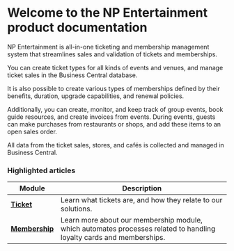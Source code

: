 # Welcome to the NP Entertainment product documentation

NP Entertainment is all-in-one ticketing and membership management system that streamlines sales and validation of tickets and memberships.

You can create ticket types for all kinds of events and venues, and manage ticket sales in the Business Central database. 

It is also possible to create various types of memberships defined by their benefits, duration, upgrade capabilities, and renewal policies. 
  
Additionally, you can create, monitor, and keep track of group events, book guide resources, and create invoices from events. During events, guests can make purchases from restaurants or shops, and add these items to an open sales order.

All data from the ticket sales, stores, and cafés is collected and managed in Business Central. 

### Highlighted articles

| Module     | Description |
| ----------- | ----------- |
| [**Ticket**](../entertainment/ticket/intro.md) | Learn what tickets are, and how they relate to our solutions. |
| [**Membership**](../entertainment/membership/intro.md) | Learn more about our membership module, which automates processes related to handling loyalty cards and memberships. |
